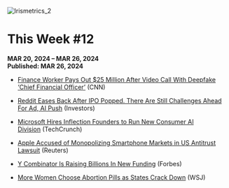 ![Irismetrics_2](https://github.com/MLiserb/Public_articles/assets/144083324/e3196f91-edac-45b2-9df9-0d58594fe274)

# This Week #12

**MAR 20, 2024 – MAR 26, 2024**
<br>**Published: MAR 26, 2024**

- [Finance Worker Pays Out $25 Million After Video Call With Deepfake ‘Chief Financial Officer’](https://www.cnn.com/2024/02/04/asia/deepfake-cfo-scam-hong-kong-intl-hnk/index.html) (CNN)
    
- [Reddit Eases Back After IPO Popped. There Are Still Challenges Ahead For Ad, AI Push](https://www.investors.com/news/technology/reddit-ipo-social-media-nyse-debut/) (Investors)
    
- [Microsoft Hires Inflection Founders to Run New Consumer AI Division](https://techcrunch.com/2024/03/19/microsoft-hires-inflection-founders-to-run-new-consumer-ai-division/) (TechCrunch)
    
- [Apple Accused of Monopolizing Smartphone Markets in US Antitrust Lawsuit](https://www.reuters.com/legal/us-takes-apple-antitrust-lawsuit-2024-03-21/) (Reuters)
    
- [Y Combinator Is Raising Billions In New Funding](https://www.forbes.com/sites/alexkonrad/2024/03/22/y-combinator-is-raising-billions-in-new-funding/?sh=6043fa1650b7) (Forbes)
    
- [More Women Choose Abortion Pills as States Crack Down](https://www.wsj.com/health/abortion-pill-increase-roe-wade-68472ff8) (WSJ)
